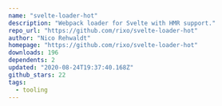 ```yaml
---
name: "svelte-loader-hot"
description: "Webpack loader for Svelte with HMR support."
repo_url: "https://github.com/rixo/svelte-loader-hot"
author: "Nico Rehwaldt"
homepage: "https://github.com/rixo/svelte-loader-hot"
downloads: 196
dependents: 2
updated: "2020-08-24T19:37:40.168Z"
github_stars: 22
tags: 
  - tooling
---
```

